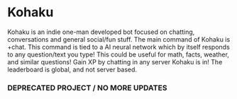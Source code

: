 # Kohaku
Kohaku is an indie one-man developed bot focused on chatting, conversations and general social/fun stuff. The main command of Kohaku is +chat. This command is tied to a AI neural network which by itself responds to any question/text you type! This could be useful for math, facts, weather, and similar questions!  Gain XP by chatting in any server Kohaku is in! The leaderboard is global, and not server based.

### DEPRECATED PROJECT / NO MORE UPDATES

